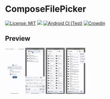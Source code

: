 # ComposeFilePicker
[![License: MIT](https://img.shields.io/badge/License-MIT-yellow.svg)](https://opensource.org/licenses/MIT)
[![](https://jitpack.io/v/jing332/ComposeFilePicker.svg)](https://jitpack.io/#jing332/ComposeFilePicker)
[![Android CI (Test)](https://github.com/jing332/ComposeFilePicker/actions/workflows/build.yml/badge.svg)](https://github.com/jing332/ComposeFilePicker/actions/workflows/build.yml)
[![Crowdin](https://badges.crowdin.net/file-picker/localized.svg)](https://crowdin.com/project/file-picker)

## Preview
<img src="./images/startup.jpg" height="150px"  alt="Startup"> <img src="./images/search.jpg" height="150px" alt="Search"> <img src="./images/grid.jpg" height="150px" alt="Grid"> <img src="./images/menu.jpg" height="150px" alt="Menu">
